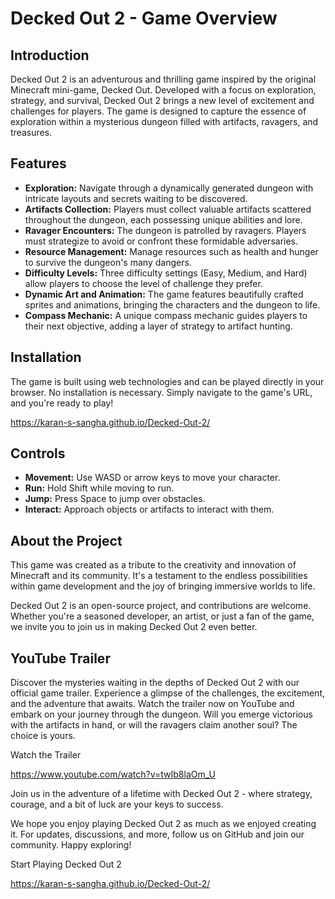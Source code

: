 # Decked Out 2 - Game Overview

## Introduction
Decked Out 2 is an adventurous and thrilling game inspired by the original Minecraft mini-game, Decked Out. Developed with a focus on exploration, strategy, and survival, Decked Out 2 brings a new level of excitement and challenges for players. The game is designed to capture the essence of exploration within a mysterious dungeon filled with artifacts, ravagers, and treasures.

## Features
- **Exploration:** Navigate through a dynamically generated dungeon with intricate layouts and secrets waiting to be discovered.
- **Artifacts Collection:** Players must collect valuable artifacts scattered throughout the dungeon, each possessing unique abilities and lore.
- **Ravager Encounters:** The dungeon is patrolled by ravagers. Players must strategize to avoid or confront these formidable adversaries.
- **Resource Management:** Manage resources such as health and hunger to survive the dungeon's many dangers.
- **Difficulty Levels:** Three difficulty settings (Easy, Medium, and Hard) allow players to choose the level of challenge they prefer.
- **Dynamic Art and Animation:** The game features beautifully crafted sprites and animations, bringing the characters and the dungeon to life.
- **Compass Mechanic:** A unique compass mechanic guides players to their next objective, adding a layer of strategy to artifact hunting.

## Installation
The game is built using web technologies and can be played directly in your browser. No installation is necessary. Simply navigate to the game's URL, and you're ready to play!

https://karan-s-sangha.github.io/Decked-Out-2/

## Controls
- **Movement:** Use WASD or arrow keys to move your character.
- **Run:** Hold Shift while moving to run.
- **Jump:** Press Space to jump over obstacles.
- **Interact:** Approach objects or artifacts to interact with them.

## About the Project
This game was created as a tribute to the creativity and innovation of Minecraft and its community. It's a testament to the endless possibilities within game development and the joy of bringing immersive worlds to life.

Decked Out 2 is an open-source project, and contributions are welcome. Whether you're a seasoned developer, an artist, or just a fan of the game, we invite you to join us in making Decked Out 2 even better.

## YouTube Trailer
Discover the mysteries waiting in the depths of Decked Out 2 with our official game trailer. Experience a glimpse of the challenges, the excitement, and the adventure that awaits. Watch the trailer now on YouTube and embark on your journey through the dungeon. Will you emerge victorious with the artifacts in hand, or will the ravagers claim another soul? The choice is yours.

Watch the Trailer

https://www.youtube.com/watch?v=twIb8laOm_U


Join us in the adventure of a lifetime with Decked Out 2 - where strategy, courage, and a bit of luck are your keys to success.

We hope you enjoy playing Decked Out 2 as much as we enjoyed creating it. For updates, discussions, and more, follow us on GitHub and join our community. Happy exploring!

Start Playing Decked Out 2

https://karan-s-sangha.github.io/Decked-Out-2/
